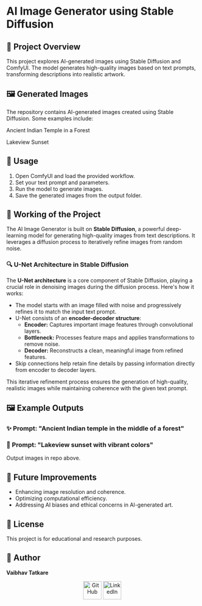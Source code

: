 # AI Image Generator using Stable Diffusion

## 📌 Project Overview

This project explores AI-generated images using Stable Diffusion and ComfyUI. The model generates high-quality images based on text prompts, transforming descriptions into realistic artwork.

## 🖼️ Generated Images

The repository contains AI-generated images created using Stable Diffusion. Some examples include:

Ancient Indian Temple in a Forest

Lakeview Sunset

## 🚀 Usage
1. Open ComfyUI and load the provided workflow.
2. Set your text prompt and parameters.
3. Run the model to generate images.
4. Save the generated images from the output folder.

## 🧠 Working of the Project
The AI Image Generator is built on **Stable Diffusion**, a powerful deep-learning model for generating high-quality images from text descriptions. It leverages a diffusion process to iteratively refine images from random noise.

### 🔍 U-Net Architecture in Stable Diffusion
The **U-Net architecture** is a core component of Stable Diffusion, playing a crucial role in denoising images during the diffusion process. Here's how it works:
- The model starts with an image filled with noise and progressively refines it to match the input text prompt.
- U-Net consists of an **encoder-decoder structure**:
  - **Encoder:** Captures important image features through convolutional layers.
  - **Bottleneck:** Processes feature maps and applies transformations to remove noise.
  - **Decoder:** Reconstructs a clean, meaningful image from refined features.
- Skip connections help retain fine details by passing information directly from encoder to decoder layers.

This iterative refinement process ensures the generation of high-quality, realistic images while maintaining coherence with the given text prompt.

## 🖼️ Example Outputs
### ✨ Prompt: "Ancient Indian temple in the middle of a forest"

### 🌅 Prompt: "Lakeview sunset with vibrant colors"

Output images in repo above.

## 🔮 Future Improvements
- Enhancing image resolution and coherence.
- Optimizing computational efficiency.
- Addressing AI biases and ethical concerns in AI-generated art.

## 📜 License
This project is for educational and research purposes.

## 👤 Author
**Vaibhav Tatkare** 
<p align="center">
  <a href="https://github.com/VaibhavT04">
    <picture>
      <source media="(prefers-color-scheme: dark)" srcset="https://cdn.simpleicons.org/github/white">
      <img alt="GitHub" title="GitHub" height="48" width="48" src="https://cdn.simpleicons.org/github"></picture></a>
  <a href="https://www.linkedin.com/in/vaibhav-tatkare-code/">
    <img alt="LinkedIn" title="LinkedIn" height="48" width="48" src="https://cdn.simpleicons.org/linkedin"></a>
</p>
